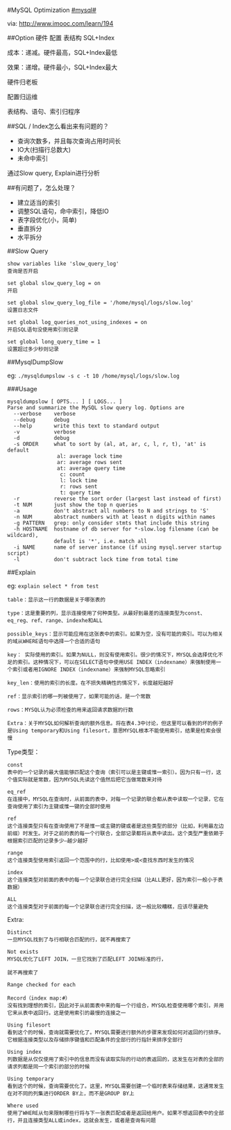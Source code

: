 #MySQL Optimization [#mysql#](/#mysql)

via: http://www.imooc.com/learn/194

##Option
硬件
配置
表结构
SQL+Index

成本：递减。硬件最高，SQL+Index最低

效果：递增。硬件最小，SQL+Index最大

硬件归老板

配置归运维

表结构、语句、索引归程序

##SQL / Index怎么看出来有问题的？

 - 查询次数多，并且每次查询占用时间长
 - IO大(扫描行总数大)
 - 未命中索引

通过Slow query, Explain进行分析

##有问题了，怎么处理？

 - 建立适当的索引
 - 调整SQL语句，命中索引，降低IO
 - 表字段优化(小，简单)
 - 垂直拆分
 - 水平拆分

##Slow Query

```
show variables like 'slow_query_log'
查询是否开启

set global slow_query_log = on
开启

set global slow_query_log_file = '/home/mysql/logs/slow.log'
设置日志文件

set global log_queries_not_using_indexes = on
开启SQL语句没使用索引则记录

set global long_query_time = 1
设置超过多少秒则记录
```

##MysqlDumpSlow

eg:
``
./mysqldumpslow -s c -t 10 /home/mysql/logs/slow.log
``

###Usage

```
mysqldumpslow [ OPTS... ] [ LOGS... ]
Parse and summarize the MySQL slow query log. Options are
  --verbose    verbose
  --debug      debug
  --help       write this text to standard output
  -v           verbose
  -d           debug
  -s ORDER     what to sort by (al, at, ar, c, l, r, t), 'at' is default
                al: average lock time
                ar: average rows sent
                at: average query time
                 c: count
                 l: lock time
                 r: rows sent
                 t: query time 
  -r           reverse the sort order (largest last instead of first)
  -t NUM       just show the top n queries
  -a           don't abstract all numbers to N and strings to 'S'
  -n NUM       abstract numbers with at least n digits within names
  -g PATTERN   grep: only consider stmts that include this string
  -h HOSTNAME  hostname of db server for *-slow.log filename (can be wildcard),
               default is '*', i.e. match all
  -i NAME      name of server instance (if using mysql.server startup script)
  -l           don't subtract lock time from total time
```

##Explain

eg:
``
explain select * from test
``

```
table：显示这一行的数据是关于哪张表的

type：这是重要的列，显示连接使用了何种类型。从最好到最差的连接类型为const、eq_reg、ref、range、indexhe和ALL

possible_keys：显示可能应用在这张表中的索引。如果为空，没有可能的索引。可以为相关的域从WHERE语句中选择一个合适的语句

key： 实际使用的索引。如果为NULL，则没有使用索引。很少的情况下，MYSQL会选择优化不足的索引。这种情况下，可以在SELECT语句中使用USE INDEX（indexname）来强制使用一个索引或者用IGNORE INDEX（indexname）来强制MYSQL忽略索引

key_len：使用的索引的长度。在不损失精确性的情况下，长度越短越好

ref：显示索引的哪一列被使用了，如果可能的话，是一个常数

rows：MYSQL认为必须检查的用来返回请求数据的行数

Extra：关于MYSQL如何解析查询的额外信息。将在表4.3中讨论，但这里可以看到的坏的例子是Using temporary和Using filesort，意思MYSQL根本不能使用索引，结果是检索会很慢
```
Type类型：

```
const 
表中的一个记录的最大值能够匹配这个查询（索引可以是主键或惟一索引）。因为只有一行，这个值实际就是常数，因为MYSQL先读这个值然后把它当做常数来对待 

eq_ref 
在连接中，MYSQL在查询时，从前面的表中，对每一个记录的联合都从表中读取一个记录，它在查询使用了索引为主键或惟一键的全部时使用 

ref 
这个连接类型只有在查询使用了不是惟一或主键的键或者是这些类型的部分（比如，利用最左边前缀）时发生。对于之前的表的每一个行联合，全部记录都将从表中读出。这个类型严重依赖于根据索引匹配的记录多少—越少越好 

range 
这个连接类型使用索引返回一个范围中的行，比如使用>或<查找东西时发生的情况 

index 
这个连接类型对前面的表中的每一个记录联合进行完全扫描（比ALL更好，因为索引一般小于表数据） 

ALL 
这个连接类型对于前面的每一个记录联合进行完全扫描，这一般比较糟糕，应该尽量避免
```

Extra:

```
Distinct 
一旦MYSQL找到了与行相联合匹配的行，就不再搜索了 

Not exists 
MYSQL优化了LEFT JOIN，一旦它找到了匹配LEFT JOIN标准的行， 

就不再搜索了 

Range checked for each 

Record（index map:#） 
没有找到理想的索引，因此对于从前面表中来的每一个行组合，MYSQL检查使用哪个索引，并用它来从表中返回行。这是使用索引的最慢的连接之一 

Using filesort 
看到这个的时候，查询就需要优化了。MYSQL需要进行额外的步骤来发现如何对返回的行排序。它根据连接类型以及存储排序键值和匹配条件的全部行的行指针来排序全部行 

Using index 
列数据是从仅仅使用了索引中的信息而没有读取实际的行动的表返回的，这发生在对表的全部的请求列都是同一个索引的部分的时候 

Using temporary 
看到这个的时候，查询需要优化了。这里，MYSQL需要创建一个临时表来存储结果，这通常发生在对不同的列集进行ORDER BY上，而不是GROUP BY上 

Where used 
使用了WHERE从句来限制哪些行将与下一张表匹配或者是返回给用户。如果不想返回表中的全部行，并且连接类型ALL或index，这就会发生，或者是查询有问题 
```

